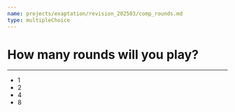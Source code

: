 ```yaml
---
name: projects/exaptation/revision_202503/comp_rounds.md
type: multipleChoice
---
```


# How many rounds will you play?

---

- 1
- 2
- 4
- 8
